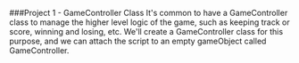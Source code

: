 ###Project 1 - GameController Class
It's common to have a GameController class to manage the higher level logic of the game, such as keeping track or score, winning and losing, etc.  We'll create a GameController class for this purpose, and we can attach the script to an empty gameObject called GameController.

